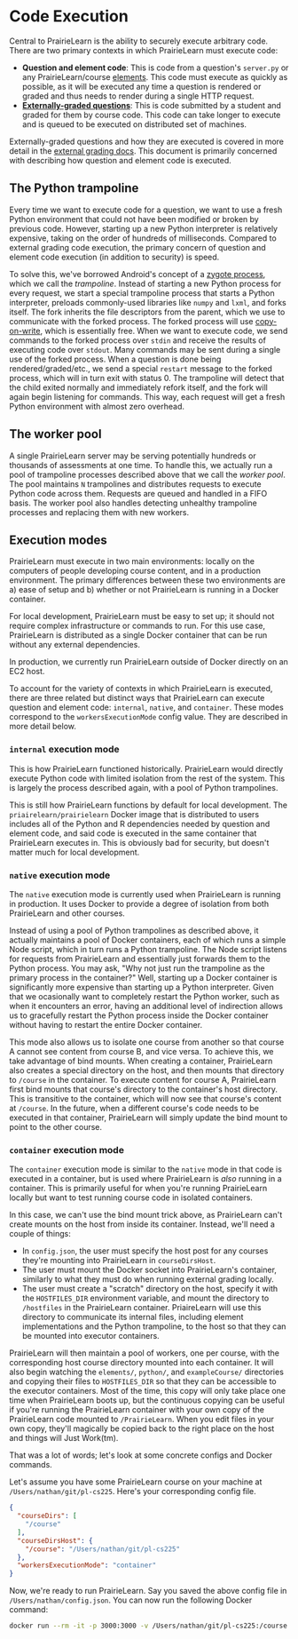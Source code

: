 # Code Execution

Central to PrairieLearn is the ability to securely execute arbitrary code. There are two primary contexts in which PrairieLearn must execute code:

* **Question and element code**: This is code from a question's `server.py` or any PrairieLearn/course [elements](elements.md). This code must execute as quickly as possible, as it will be executed any time a question is rendered or graded and thus needs to render during a single HTTP request.
* [**Externally-graded questions**](externalGrading.md): This is code submitted by a student and graded for them by course code. This code can take longer to execute and is queued to be executed on distributed set of machines.

Externally-graded questions and how they are executed is covered in more detail in the [external grading docs](externalGrading.md). This document is primarily concerned with describing how question and element code is executed.

## The Python trampoline

Every time we want to execute code for a question, we want to use a fresh Python environment that could not have been modified or broken by previous code. However, starting up a new Python interpreter is relatively expensive, taking on the order of hundreds of milliseconds. Compared to external grading code execution, the primary concern of question and element code execution (in addition to security) is speed.

To solve this, we've borrowed Android's concept of a [zygote process](https://developer.android.com/topic/performance/memory-overview#SharingRAM), which we call the *trampoline*. Instead of starting a new Python process for every request, we start a special trampoline process that starts a Python interpreter, preloads commonly-used libraries like `numpy` and `lxml`, and forks itself. The fork inherits the file descriptors from the parent, which we use to communicate with the forked process. The forked process will use [copy-on-write](https://en.wikipedia.org/wiki/Copy-on-write), which is essentially free. When we want to execute code, we send commands to the forked process over `stdin` and receive the results of executing code over `stdout`. Many commands may be sent during a single use of the forked process. When a question is done being rendered/graded/etc., we send a special `restart` message to the forked process, which will in turn exit with status 0. The trampoline will detect that the child exited normally and immediately refork itself, and the fork will again begin listening for commands. This way, each request will get a fresh Python environment with almost zero overhead.

## The worker pool

A single PrairieLearn server may be serving potentially hundreds or thousands of assessments at one time. To handle this, we actually run a pool of trampoline processes described above that we call the *worker pool*. The pool maintains `N` trampolines and distributes requests to execute Python code across them. Requests are queued and handled in a FIFO basis. The worker pool also handles detecting unhealthy trampoline processes and replacing them with new workers.

## Execution modes

PrairieLearn must execute in two main environments: locally on the computers of people developing course content, and in a production environment. The primary differences between these two environments are a) ease of setup and b) whether or not PrairieLearn is running in a Docker container.

For local development, PrairieLearn must be easy to set up; it should not require complex infrastructure or commands to run. For this use case, PrairieLearn is distributed as a single Docker container that can be run without any external dependencies.

In production, we currently run PrairieLearn outside of Docker directly on an EC2 host.

To account for the variety of contexts in which PrairieLearn is executed, there are three related but distinct ways that PrairieLearn can execute question and element code: `internal`, `native`, and `container`. These modes correspond to the `workersExecutionMode` config value. They are described in more detail below.

### `internal` execution mode

This is how PrairieLearn functioned historically. PrairieLearn would directly execute Python code with limited isolation from the rest of the system. This is largely the process described again, with a pool of Python trampolines.

This is still how PrairieLearn functions by default for local development. The `priairelearn/prairielearn` Docker image that is distributed to users includes all of the Python and R dependencies needed by question and element code, and said code is executed in the same container that PrairieLearn executes in. This is obviously bad for security, but doesn't matter much for local development.

### `native` execution mode

The `native` execution mode is currently used when PrairieLearn is running in production. It uses Docker to provide a degree of isolation from both PrairieLearn and other courses.

Instead of using a pool of Python trampolines as described above, it actually maintains a pool of Docker containers, each of which runs a simple Node script, which in turn runs a Python trampoline. The Node script listens for requests from PrairieLearn and essentially just forwards them to the Python process. You may ask, "Why not just run the trampoline as the primary process in the container?" Well, starting up a Docker container is significantly more expensive than starting up a Python interpreter. Given that we ocasionally want to completely restart the Python worker, such as when it encounters an error, having an additional level of indirection allows us to gracefully restart the Python process inside the Docker container without having to restart the entire Docker container.

This mode also allows us to isolate one course from another so that course A cannot see content from course B, and vice versa. To achieve this, we take advantage of bind mounts. When creating a container, PrairieLearn also creates a special directory on the host, and then mounts that directory to `/course` in the container. To execute content for course A, PrairieLearn first bind mounts that course's directory to the container's host directory. This is transitive to the container, which will now see that course's content at `/course`. In the future, when a different course's code needs to be executed in that container, PrairieLearn will simply update the bind mount to point to the other course.

### `container` execution mode

The `container` execution mode is similar to the `native` mode in that code is executed in a container, but is used where PrairieLearn is *also* running in a container. This is primarily useful for when you're running PrairieLearn locally but want to test running course code in isolated containers.

In this case, we can't use the bind mount trick above, as PrairieLearn can't create mounts on the host from inside its container. Instead, we'll need a couple of things:

* In `config.json`, the user must specify the host post for any courses they're mounting into PrairieLearn in `courseDirsHost`.
* The user must mount the Docker socket into PrairieLearn's container, similarly to what they must do when running external grading locally.
* The user must create a "scratch" directory on the host, specify it with the `HOSTFILES_DIR` environment variable, and mount the directory to `/hostfiles` in the PrairieLearn container. PriaireLearn will use this directory to communicate its internal files, including element implementations and the Python trampoline, to the host so that they can be mounted into executor containers.

PrairieLearn will then maintain a pool of workers, one per course, with the corresponding host course directory mounted into each container. It will also begin watching the `elements/`, `python/`, and `exampleCourse/` directories and copying their files to `HOSTFILES_DIR` so that they can be accessible to the executor containers. Most of the time, this copy will only take place one time when PrairieLearn boots up, but the continuous copying can be useful if you're running the PrairieLearn container with your own copy of the PrairieLearn code mounted to `/PrairieLearn`. When you edit files in your own copy, they'll magically be copied back to the right place on the host and things will Just Work(tm).

That was a lot of words; let's look at some concrete configs and Docker commands.

Let's assume you have some PrairieLearn course on your machine at `/Users/nathan/git/pl-cs225`. Here's your corresponding config file.

```json
{
  "courseDirs": [
    "/course"
  ],
  "courseDirsHost": {
    "/course": "/Users/nathan/git/pl-cs225"
  },
  "workersExecutionMode": "container"
}
```

Now, we're ready to run PrairieLearn. Say you saved the above config file in `/Users/nathan/config.json`. You can now run the following Docker command:

```sh
docker run --rm -it -p 3000:3000 -v /Users/nathan/git/pl-cs225:/course -v /Users/nathan/config.json:/PrairieLearn/config.json -v /Users/nathan/.plhostfiles:/hostfiles -e HOST_JOBS_DIR=/Users/nathan/.pl_ag_jobs -e HOSTFILES_DIR=/Users/nathan/.plhostfiles -v /var/run/docker.sock:/var/run/docker.sock prairielearn/prairielearn
```

